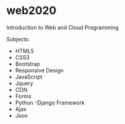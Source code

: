 # web2020
Introduction to Web and Cloud Programming

Subjects:

* HTML5
* CSS3
* Bootstrap
* Responsive Design
* JavaScript
* Jquery
* CDN
* Forms
* Python -Django Framework
* Ajax
* Json
